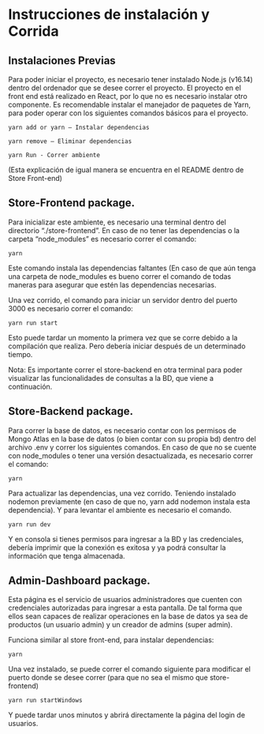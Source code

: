# Instrucciones de instalación y Corrida

## Instalaciones Previas

Para poder iniciar el proyecto, es necesario tener instalado Node.js (v16.14) dentro del ordenador que se desee correr el proyecto. El proyecto en el front end está realizado en React, por lo que no es necesario instalar otro componente.
Es recomendable instalar el manejador de paquetes de Yarn, para poder operar con los siguientes comandos básicos para el proyecto.

    yarn add or yarn – Instalar dependencias

    yarn remove – Eliminar dependencias

    yarn Run - Correr ambiente

(Esta explicación de igual manera se encuentra en el README dentro de Store Front-end)

## Store-Frontend package.

Para inicializar este ambiente, es necesario una terminal dentro del directorio “./store-frontend”. En caso de no tener las dependencias o la carpeta “node_modules” es necesario correr el comando:

    yarn

Este comando instala las dependencias faltantes (En caso de que aún tenga una carpeta de node_modules es bueno correr el comando de todas maneras para asegurar que estén las dependencias necesarias.

Una vez corrido, el comando para iniciar un servidor dentro del puerto 3000 es necesario correr el comando:

    yarn run start

Esto puede tardar un momento la primera vez que se corre debido a la compilación que realiza. Pero debería iniciar después de un determinado tiempo.

Nota: Es importante correr el store-backend en otra terminal para poder visualizar las funcionalidades de consultas a la BD, que viene a continuación.

## Store-Backend package.

Para correr la base de datos, es necesario contar con los permisos de Mongo Atlas en la base de datos (o bien contar con su propia bd) dentro del archivo .env y correr los siguientes comandos. En caso de que no se cuente con node_modules o tener una versión desactualizada, es necesario correr el comando:

    yarn

Para actualizar las dependencias, una vez corrido. Teniendo instalado nodemon previamente (en caso de que no, yarn add nodemon instala esta dependencia). Y para levantar el ambiente es necesario el comando.

    yarn run dev

Y en consola si tienes permisos para ingresar a la BD y las credenciales, debería imprimir que la conexión es exitosa y ya podrá consultar la información que tenga almacenada.

## Admin-Dashboard package.

Esta página es el servicio de usuarios administradores que cuenten con credenciales autorizadas para ingresar a esta pantalla. De tal forma que ellos sean capaces de realizar operaciones en la base de datos ya sea de productos (un usuario admin) y un creador de admins (super admin).

Funciona similar al store front-end, para instalar dependencias:

    yarn

Una vez instalado, se puede correr el comando siguiente para modificar el puerto donde se desee correr (para que no sea el mismo que store-frontend)

    yarn run startWindows

Y puede tardar unos minutos y abrirá directamente la página del login de usuarios.
